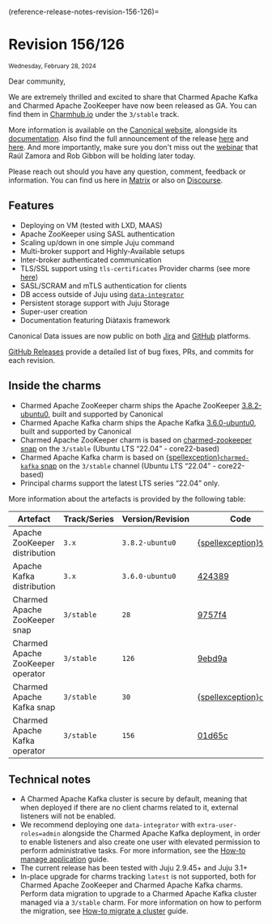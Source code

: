 (reference-release-notes-revision-156-126)=
# Revision 156/126
<sub>Wednesday, February 28, 2024</sub>

Dear community,

We are extremely thrilled and excited to share that Charmed Apache Kafka and Charmed Apache ZooKeeper have now been released as GA. You can find them in [Charmhub.io](https://charmhub.io/) under the `3/stable` track.

More information is available on the [Canonical website](https://canonical.com/data/kafka), alongside its [documentation](https://canonical.com/data/docs/kafka/iaas).
Also find the full announcement of the release [here](https://canonical.com/blog/charmed-kafka-general-availability) and [here](https://discourse.charmhub.io/t/announcing-general-availability-of-charmed-kafka/13277). 
And more importantly, make sure you don't miss out the [webinar](https://www.linkedin.com/events/7161727829259366401/about/) that Raúl Zamora and Rob Gibbon will be holding later today.

Please reach out should you have any question, comment, feedback or information. You can find us here in [Matrix](https://matrix.to/#/#charmhub-data-platform:ubuntu.com) or also on [Discourse](https://discourse.charmhub.io/).

## Features

* Deploying on VM (tested with LXD, MAAS)
* Apache ZooKeeper using SASL authentication
* Scaling up/down in one simple Juju command
* Multi-broker support and Highly-Available setups
* Inter-broker authenticated communication
* TLS/SSL support using `tls-certificates` Provider charms (see more [here](https://charmhub.io/topics/security-with-x-509-certificates))
* SASL/SCRAM and mTLS authentication for clients
* DB access outside of Juju using [`data-integrator`](https://charmhub.io/data-integrator)
* Persistent storage support with Juju Storage
* Super-user creation
* Documentation featuring Diàtaxis framework

Canonical Data issues are now public on both [Jira](https://warthogs.atlassian.net/jira/software/c/projects/DPE/issues/) 
and [GitHub](https://github.com/canonical/kafka-operator/issues) platforms.

[GitHub Releases](https://github.com/canonical/kafka-operator/releases) provide a detailed list of bug fixes, PRs, and commits for each revision.

## Inside the charms

* Charmed Apache ZooKeeper charm ships the Apache ZooKeeper [3.8.2-ubuntu0](https://launchpad.net/zookeeper-releases/3.x/3.8.2-ubuntu0), built and supported by Canonical
* Charmed Apache Kafka charm ships the Apache Kafka [3.6.0-ubuntu0](https://launchpad.net/kafka-releases/3.x/3.6.0-ubuntu0), built and supported by Canonical
* Charmed Apache ZooKeeper charm is based on [charmed-zookeeper snap](https://snapcraft.io/charmed-zookeeper) on the `3/stable` (Ubuntu LTS “22.04” - core22-based)
* Charmed Apache Kafka charm is based on [{spellexception}`charmed-kafka` snap](https://snapcraft.io/charmed-kafka) on the `3/stable` channel (Ubuntu LTS “22.04” - core22-based)
* Principal charms support the latest LTS series “22.04” only.

More information about the artefacts is provided by the following table:

| Artefact               | Track/Series | Version/Revision | Code                                                                                                                |
|------------------------|--------------|------------------|---------------------------------------------------------------------------------------------------------------------|
| Apache ZooKeeper distribution | `3.x`          | `3.8.2-ubuntu0`    | [{spellexception}`5bb82d`](https://git.launchpad.net/zookeeper-releases/tree/?h=lp-3.8.2&id=5bb82df4ffba910a5b30dd42499921466405f087) |
| Apache Kafka distribution     | `3.x`          | `3.6.0-ubuntu0`    | [424389](https://git.launchpad.net/kafka-releases/tree/?h=lp-3.6.0&id=424389bb8f230beaef4ccb94aca464b5d22ac310)     |
| Charmed Apache ZooKeeper snap | `3/stable`     | `28`               | [9757f4](https://github.com/canonical/charmed-zookeeper-snap/tree/9757f4a2a889981275f8f2a1a87e1c78ae1adb77)         |        
| Charmed Apache ZooKeeper operator     | `3/stable`     | `126`              | [9ebd9a](https://github.com/canonical/zookeeper-operator/commit/9ebd9a2050e0bd626feb0019222d45f211ca7774)           | 
| Charmed Apache Kafka snap     | `3/stable`     | `30`               | [{spellexception}`c0ce27`](https://github.com/canonical/charmed-kafka-snap/tree/c0ce275f70f688e66f10f295456d2b5ff33d4f64)             |  
| Charmed Apache Kafka operator         | `3/stable`     | `156`              | [01d65c](https://github.com/canonical/kafka-operator/tree/01d65c3444b593d5f18d197a6514421afd3f2bc6)                 |   

## Technical notes

* A Charmed Apache Kafka cluster is secure by default, meaning that when deployed if there are no client charms related to it, external listeners will not be enabled.
* We recommend deploying one `data-integrator` with `extra-user-roles=admin` alongside the Charmed Apache Kafka deployment, in order to enable listeners and also create one user with elevated permission
to perform administrative tasks. For more information, see the [How-to manage application](how-to-client-connections) guide.
* The current release has been tested with Juju 2.9.45+ and Juju 3.1+
* In-place upgrade for charms tracking `latest` is not supported, both for Charmed Apache ZooKeeper and Charmed Apache Kafka charms. Perform data migration to upgrade to a Charmed Apache Kafka cluster managed via a `3/stable` charm.
  For more information on how to perform the migration, see [How-to migrate a cluster](how-to-cluster-migration) guide.
